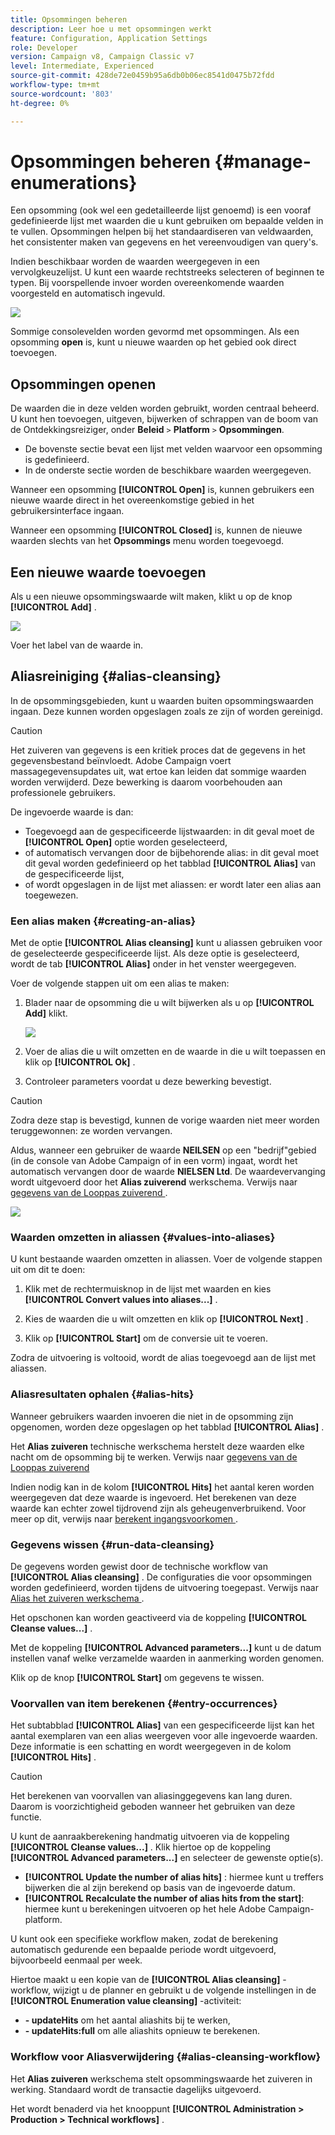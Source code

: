 ```yaml
---
title: Opsommingen beheren
description: Leer hoe u met opsommingen werkt
feature: Configuration, Application Settings
role: Developer
version: Campaign v8, Campaign Classic v7
level: Intermediate, Experienced
source-git-commit: 428de72e0459b95a6db0b06ec8541d0475b72fdd
workflow-type: tm+mt
source-wordcount: '803'
ht-degree: 0%

---
```


# Opsommingen beheren {#manage-enumerations}

Een opsomming (ook wel een gedetailleerde lijst genoemd) is een vooraf gedefinieerde lijst met waarden die u kunt gebruiken om bepaalde velden in te vullen. Opsommingen helpen bij het standaardiseren van veldwaarden, het consistenter maken van gegevens en het vereenvoudigen van query&#39;s.

Indien beschikbaar worden de waarden weergegeven in een vervolgkeuzelijst. U kunt een waarde rechtstreeks selecteren of beginnen te typen. Bij voorspellende invoer worden overeenkomende waarden voorgesteld en automatisch ingevuld.

![](assets/enum_values.png)

Sommige consolevelden worden gevormd met opsommingen. Als een opsomming **open** is, kunt u nieuwe waarden op het gebied ook direct toevoegen.

## Opsommingen openen

De waarden die in deze velden worden gebruikt, worden centraal beheerd. U kunt hen toevoegen, uitgeven, bijwerken of schrappen van de boom van de Ontdekkingsreiziger, onder **Beleid** `>` **Platform** `>` **Opsommingen**.

* De bovenste sectie bevat een lijst met velden waarvoor een opsomming is gedefinieerd.
* In de onderste sectie worden de beschikbare waarden weergegeven.

Wanneer een opsomming **[!UICONTROL Open]** is, kunnen gebruikers een nieuwe waarde direct in het overeenkomstige gebied in het gebruikersinterface ingaan.

Wanneer een opsomming **[!UICONTROL Closed]** is, kunnen de nieuwe waarden slechts van het **Opsommings** menu worden toegevoegd.

## Een nieuwe waarde toevoegen

Als u een nieuwe opsommingswaarde wilt maken, klikt u op de knop **[!UICONTROL Add]** .

![](assets/enumeration_screen.png)

Voer het label van de waarde in.


## Aliasreiniging {#alias-cleansing}

In de opsommingsgebieden, kunt u waarden buiten opsommingswaarden ingaan. Deze kunnen worden opgeslagen zoals ze zijn of worden gereinigd.

>[!CAUTION]
>
>Het zuiveren van gegevens is een kritiek proces dat de gegevens in het gegevensbestand beïnvloedt. Adobe Campaign voert massagegevensupdates uit, wat ertoe kan leiden dat sommige waarden worden verwijderd. Deze bewerking is daarom voorbehouden aan professionele gebruikers.

De ingevoerde waarde is dan:

* Toegevoegd aan de gespecificeerde lijstwaarden: in dit geval moet de **[!UICONTROL Open]** optie worden geselecteerd,
* of automatisch vervangen door de bijbehorende alias: in dit geval moet dit geval worden gedefinieerd op het tabblad **[!UICONTROL Alias]** van de gespecificeerde lijst,
* of wordt opgeslagen in de lijst met aliassen: er wordt later een alias aan toegewezen.

### Een alias maken {#creating-an-alias}

Met de optie **[!UICONTROL Alias cleansing]** kunt u aliassen gebruiken voor de geselecteerde gespecificeerde lijst. Als deze optie is geselecteerd, wordt de tab **[!UICONTROL Alias]** onder in het venster weergegeven.

Voer de volgende stappen uit om een alias te maken:

1. Blader naar de opsomming die u wilt bijwerken als u op **[!UICONTROL Add]** klikt.

   ![](assets/enumeration_alias_create.png)

1. Voer de alias die u wilt omzetten en de waarde in die u wilt toepassen en klik op **[!UICONTROL Ok]** .

1. Controleer parameters voordat u deze bewerking bevestigt.

>[!CAUTION]
>
>Zodra deze stap is bevestigd, kunnen de vorige waarden niet meer worden teruggewonnen: ze worden vervangen.

Aldus, wanneer een gebruiker de waarde **NEILSEN** op een &quot;bedrijf&quot;gebied (in de console van Adobe Campaign of in een vorm) ingaat, wordt het automatisch vervangen door de waarde **NIELSEN Ltd**. De waardevervanging wordt uitgevoerd door het **Alias zuiverend** werkschema. Verwijs naar [ gegevens van de Looppas zuiverend ](#running-data-cleansing).

![](assets/enumeration_alias_use.png)

### Waarden omzetten in aliassen {#values-into-aliases}

U kunt bestaande waarden omzetten in aliassen. Voer de volgende stappen uit om dit te doen:

1. Klik met de rechtermuisknop in de lijst met waarden en kies **[!UICONTROL Convert values into aliases...]** .

1. Kies de waarden die u wilt omzetten en klik op **[!UICONTROL Next]** .

1. Klik op **[!UICONTROL Start]** om de conversie uit te voeren.

Zodra de uitvoering is voltooid, wordt de alias toegevoegd aan de lijst met aliassen.

### Aliasresultaten ophalen {#alias-hits}

Wanneer gebruikers waarden invoeren die niet in de opsomming zijn opgenomen, worden deze opgeslagen op het tabblad **[!UICONTROL Alias]** .

Het **Alias zuiveren** technische werkschema herstelt deze waarden elke nacht om de opsomming bij te werken. Verwijs naar [ gegevens van de Looppas zuiverend ](#running-data-cleansing)

Indien nodig kan in de kolom **[!UICONTROL Hits]** het aantal keren worden weergegeven dat deze waarde is ingevoerd. Het berekenen van deze waarde kan echter zowel tijdrovend zijn als geheugenverbruikend. Voor meer op dit, verwijs naar [ berekent ingangsvoorkomen ](#calculating-entry-occurrences).

### Gegevens wissen {#run-data-cleansing}

De gegevens worden gewist door de technische workflow van **[!UICONTROL Alias cleansing]** . De configuraties die voor opsommingen worden gedefinieerd, worden tijdens de uitvoering toegepast. Verwijs naar [ Alias het zuiveren werkschema ](#alias-cleansing-workflow).

Het opschonen kan worden geactiveerd via de koppeling **[!UICONTROL Cleanse values...]** .

Met de koppeling **[!UICONTROL Advanced parameters...]** kunt u de datum instellen vanaf welke verzamelde waarden in aanmerking worden genomen.

Klik op de knop **[!UICONTROL Start]** om gegevens te wissen.

### Voorvallen van item berekenen {#entry-occurrences}

Het subtabblad **[!UICONTROL Alias]** van een gespecificeerde lijst kan het aantal exemplaren van een alias weergeven voor alle ingevoerde waarden. Deze informatie is een schatting en wordt weergegeven in de kolom **[!UICONTROL Hits]** .

>[!CAUTION]
>
>Het berekenen van voorvallen van aliasinggegevens kan lang duren. Daarom is voorzichtigheid geboden wanneer het gebruiken van deze functie.

U kunt de aanraakberekening handmatig uitvoeren via de koppeling **[!UICONTROL Cleanse values...]** . Klik hiertoe op de koppeling **[!UICONTROL Advanced parameters...]** en selecteer de gewenste optie(s).

* **[!UICONTROL Update the number of alias hits]** : hiermee kunt u treffers bijwerken die al zijn berekend op basis van de ingevoerde datum.
* **[!UICONTROL Recalculate the number of alias hits from the start]**: hiermee kunt u berekeningen uitvoeren op het hele Adobe Campaign-platform.

U kunt ook een specifieke workflow maken, zodat de berekening automatisch gedurende een bepaalde periode wordt uitgevoerd, bijvoorbeeld eenmaal per week.

Hiertoe maakt u een kopie van de **[!UICONTROL Alias cleansing]** -workflow, wijzigt u de planner en gebruikt u de volgende instellingen in de **[!UICONTROL Enumeration value cleansing]** -activiteit:

* **- updateHits** om het aantal aliashits bij te werken,
* **- updateHits:full** om alle aliashits opnieuw te berekenen.

### Workflow voor Aliasverwijdering {#alias-cleansing-workflow}

Het **Alias zuiveren** werkschema stelt opsommingswaarde het zuiveren in werking. Standaard wordt de transactie dagelijks uitgevoerd.

Het wordt benaderd via het knooppunt **[!UICONTROL Administration > Production > Technical workflows]** .


